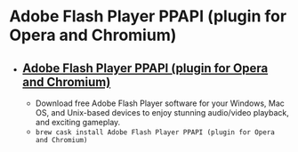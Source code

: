 # Adobe Flash Player PPAPI (plugin for Opera and Chromium)
- [Adobe Flash Player PPAPI (plugin for Opera and Chromium)](https://get.adobe.com/flashplayer/otherversions/)
  - 
  - Download free Adobe Flash Player software for your Windows, Mac OS, and Unix-based devices to enjoy stunning audio/video playback, and exciting gameplay.
  - `brew cask install Adobe Flash Player PPAPI (plugin for Opera and Chromium)`
